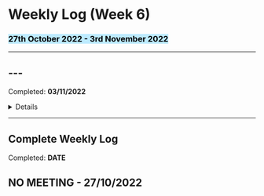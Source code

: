 # <strong>Weekly Log (Week 6)</strong>
### <mark style="background: #BDEBFF!important"><strong>27th October 2022 - 3rd November 2022</strong>

---
## <strong>---</strong>
Completed: **03/11/2022** 

<details>
<strong></strong></br>
revise what i did this week - if nothing move to next week
</details>

---

## <strong>Complete Weekly Log</strong>

Completed: **DATE**  

## NO MEETING - 27/10/2022
